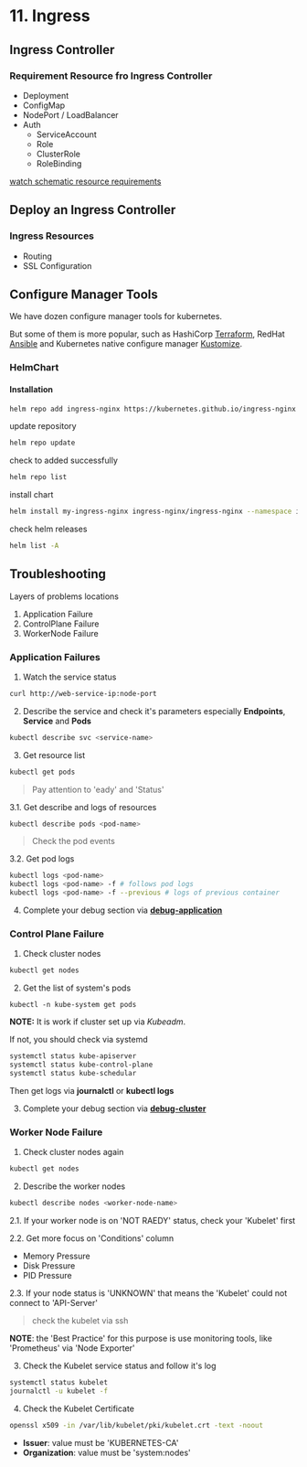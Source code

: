 # 11. Ingress

## Ingress Controller

### Requirement Resource fro Ingress Controller

- Deployment
- ConfigMap
- NodePort / LoadBalancer
- Auth
  - ServiceAccount
  - Role
  - ClusterRole
  - RoleBinding

[watch schematic resource requirements]

## Deploy an Ingress Controller

### Ingress Resources

- Routing
- SSL Configuration

## Configure Manager Tools

We have dozen configure manager tools for kubernetes.

But some of them is more popular, such as HashiCorp [Terraform], RedHat [Ansible] and Kubernetes native configure manager [Kustomize].

### HelmChart

#### Installation

```bash
helm repo add ingress-nginx https://kubernetes.github.io/ingress-nginx
```

update repository

```bash
helm repo update
```

check to added successfully

```bash
helm repo list
```

install chart

```bash
helm install my-ingress-nginx ingress-nginx/ingress-nginx --namespace ingress-nginx --create-namespace
```

check helm releases

```bash
helm list -A
```

## Troubleshooting

Layers of problems locations

1. Application Failure
2. ControlPlane Failure
3. WorkerNode Failure

### Application Failures

1. Watch the service status

```bash
curl http://web-service-ip:node-port
```

2. Describe the service and check it's parameters especially **Endpoints**, **Service** and **Pods**

```bash
kubectl describe svc <service-name>
```

3. Get resource list

```bash
kubectl get pods
```

> Pay attention to 'eady' and 'Status'

3.1. Get describe and logs of resources

```bash
kubectl describe pods <pod-name>
```

> Check the pod events

3.2. Get pod logs

```bash
kubectl logs <pod-name>
kubectl logs <pod-name> -f # follows pod logs
kubectl logs <pod-name> -f --previous # logs of previous container
```

4. Complete your debug section via **[debug-application]**

### Control Plane Failure

1. Check cluster nodes

```bash
kubectl get nodes
```

2. Get the list of system's pods

```bsh
kubectl -n kube-system get pods
```

**NOTE:** It is work if cluster set up via *Kubeadm*.

If not, you should check via systemd

```bash
systemctl status kube-apiserver
systemctl status kube-control-plane
systemctl status kube-schedular
```

Then get logs via **journalctl** or **kubectl logs**

3. Complete your debug section via **[debug-cluster]**

### Worker Node Failure

1. Check cluster nodes again

```bash
kubectl get nodes
```

2. Describe the worker nodes

```bash
kubectl describe nodes <worker-node-name>
```

2.1. If your worker node is on 'NOT RAEDY' status, check your 'Kubelet' first

2.2. Get more focus on 'Conditions' column

- Memory Pressure
- Disk Pressure
- PID Pressure

2.3. If your node status is 'UNKNOWN' that means the 'Kubelet' could not connect to 'API-Server'
> check the kubelet via ssh

**NOTE**: the 'Best Practice' for this purpose is use monitoring tools, like 'Prometheus' via 'Node Exporter'

3. Check the Kubelet service status and follow it's log

```bash
systemctl status kubelet
journalctl -u kubelet -f
```

4. Check the Kubelet Certificate

```bash
openssl x509 -in /var/lib/kubelet/pki/kubelet.crt -text -noout
```

- **Issuer**: value must be 'KUBERNETES-CA'
- **Organization**: value must be 'system:nodes'

<!-- links -->
[Terraform]: https://developer.hashicorp.com/terraform/tutorials/kubernetes/kubernetes-provider
[Ansible]: https://docs.ansible.com/ansible/2.8/modules/kubernetes_module.html
[Kustomize]: https://kustomize.io/
[watch schematic resource requirements]: ../kubernetes_in_picture.md#ingres-controller-resources
[debug-application]: https://kubernetes.io/docs/tasks/debug/debug-application/
[debug-cluster]: https://kubernetes.io/docs/tasks/debug/debug-cluster/
